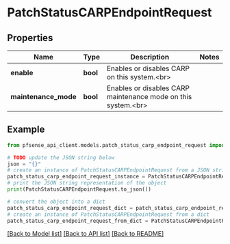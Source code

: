 # PatchStatusCARPEndpointRequest


## Properties

Name | Type | Description | Notes
------------ | ------------- | ------------- | -------------
**enable** | **bool** | Enables or disables CARP on this system.&lt;br&gt; | 
**maintenance_mode** | **bool** | Enables or disables CARP maintenance mode on this system.&lt;br&gt; | 

## Example

```python
from pfsense_api_client.models.patch_status_carp_endpoint_request import PatchStatusCARPEndpointRequest

# TODO update the JSON string below
json = "{}"
# create an instance of PatchStatusCARPEndpointRequest from a JSON string
patch_status_carp_endpoint_request_instance = PatchStatusCARPEndpointRequest.from_json(json)
# print the JSON string representation of the object
print(PatchStatusCARPEndpointRequest.to_json())

# convert the object into a dict
patch_status_carp_endpoint_request_dict = patch_status_carp_endpoint_request_instance.to_dict()
# create an instance of PatchStatusCARPEndpointRequest from a dict
patch_status_carp_endpoint_request_from_dict = PatchStatusCARPEndpointRequest.from_dict(patch_status_carp_endpoint_request_dict)
```
[[Back to Model list]](../README.md#documentation-for-models) [[Back to API list]](../README.md#documentation-for-api-endpoints) [[Back to README]](../README.md)


